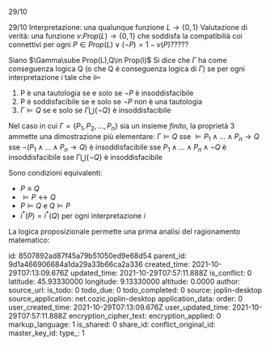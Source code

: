 29/10

29/10
Interpretazione: una qualunque funzione $L\longrightarrow\{0,1\}$
Valutazione di verità: una funzione $v$:$Prop(L)\longrightarrow\{0,1\}$
che soddisfa la compatibilià coi connettivi per ogni $P\in Prop(L)\lor(\lnot P)=1-v(P)$?????

Siano
$\Gamma\sube Prop(L),Q\in Prop(l)$
Si dice che $\Gamma$ ha come conseguenza logica Q (o che Q è conseguenza logica di $\Gamma$) se
per ogni interpretazione *i* tale che i$\vDash$

1) P è una tautologia se e solo se $\lnot P$ è insoddisfacibile
2) P è soddisfacibile se e solo se $\lnot P$ non è una tautologia
3) $\Gamma\vDash Q$ se e solo se $\Gamma\bigcup\{\lnot Q\}$ è insoddisfacibile

Nel caso in cui $\Gamma=\{P_1,P_2,\dots,P_n\}$ sia un insieme *finito*, la proprietà 3 ammette una dimostrazione più elementare:
$\Gamma\vDash Q$ sse $\vDash P_1\land\dots\land P_n\longrightarrow Q$
sse $\lnot(P_1\land\dots\land P_n\longrightarrow Q)$ è insoddisfacibile
sse $P_1\land\dots\land P_n\land\lnot Q$ è insoddisfacibile
sse $\Gamma\bigcup\{\lnot Q\}$ è insoddisfacibile

Sono condizioni equivalenti:
- $P\equiv Q$
- $\vDash P\longleftrightarrow Q$
- $P\vDash Q$ e $Q\vDash P$
- $i^*(P)=i^*(Q)$ per ogni interpretazione *i*

La logica proposizionale permette una prima analisi del ragionamento matematico:


id: 8507892ad87f45a79b51050ed9e68d54
parent_id: 9d1a466906684a1da29a33b66ca2a336
created_time: 2021-10-29T07:13:09.676Z
updated_time: 2021-10-29T07:57:11.888Z
is_conflict: 0
latitude: 45.93330000
longitude: 9.13330000
altitude: 0.0000
author: 
source_url: 
is_todo: 0
todo_due: 0
todo_completed: 0
source: joplin-desktop
source_application: net.cozic.joplin-desktop
application_data: 
order: 0
user_created_time: 2021-10-29T07:13:09.676Z
user_updated_time: 2021-10-29T07:57:11.888Z
encryption_cipher_text: 
encryption_applied: 0
markup_language: 1
is_shared: 0
share_id: 
conflict_original_id: 
master_key_id: 
type_: 1